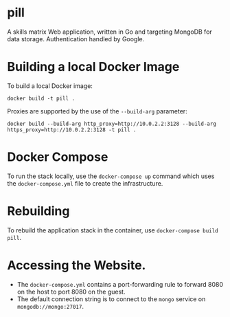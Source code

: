 # pill

A skills matrix Web application, written in Go and targeting MongoDB for data storage. Authentication handled by Google.

# Building a local Docker Image

To build a local Docker image:

`docker build -t pill .`

Proxies are supported by the use of the `--build-arg` parameter:

`docker build --build-arg http_proxy=http://10.0.2.2:3128 --build-arg https_proxy=http://10.0.2.2:3128 -t pill .`

# Docker Compose

To run the stack locally, use the `docker-compose up` command which uses the `docker-compose.yml` file to create the infrastructure.

# Rebuilding

To rebuild the application stack in the container, use `docker-compose build pill`.

# Accessing the Website.

* The `docker-compose.yml` contains a port-forwarding rule to forward 8080 on the host to port 8080 on the guest.
* The default connection string is to connect to the `mongo` service on `mongodb://mongo:27017`.
